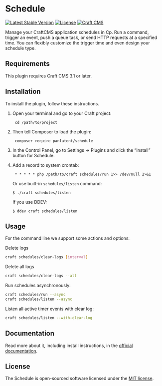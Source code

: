 Schedule
========
[![Latest Stable Version](https://poser.pugx.org/panlatent/schedule/v/stable.svg)](https://packagist.org/packages/panlatent/schedule)
[![License](https://poser.pugx.org/panlatent/schedule/license.svg)](https://packagist.org/packages/panlatent/schedule)
[![Craft CMS](https://img.shields.io/badge/Powered_by-Craft_CMS-orange.svg?style=flat)](https://craftcms.com/)

Manage your CraftCMS application schedules in Cp. Run a command, trigger an event, 
push a queue task, or send HTTP requests at a specified time. You can flexibly customize
the trigger time and even design your schedule type.

Requirements
------------

This plugin requires Craft CMS 3.1 or later.

Installation
------------

To install the plugin, follow these instructions.

1. Open your terminal and go to your Craft project:

        cd /path/to/project

2. Then tell Composer to load the plugin:

        composer require panlatent/schedule

3. In the Control Panel, go to Settings → Plugins and click the “Install” button for Schedule.

4. Add a record to system crontab:

        * * * * * php /path/to/craft schedules/run 1>> /dev/null 2>&1

   Or use built-in `schedules/listen` command:

   ```shell
   $ ./craft schedules/listen
   ```

   If you use DDEV:

   ```shell
   $ ddev craft schedules/listen
   ```

Usage
------

For the command line we support some actions and options:

Delete logs 
```bash
craft schedules/clear-logs [interval]
```

Delete all logs
```bash
craft schedules/clear-logs --all
```

Run schedules asynchronously:
```bash
craft schedules/run --async
craft schedules/listen --async
```

Listen all active timer events with clear log:
```bash
craft schedules/listen --with-clear-log
```


Documentation
-------------
Read more about it, including install instructions, in the [official documentation](https://docs.panlatent.com/projects/schedule/).

License
-------
The Schedule is open-sourced software licensed under the [MIT license](http://opensource.org/licenses/MIT).